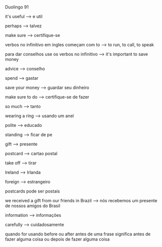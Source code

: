<p>Duolingo 91</p>
<p>it's useful --> e util</p>
<p>perhaps --> talvez</p>
<p>make sure --> certifique-se</p>

<p>verbos no infinitivo em ingles começam com to --> to run, to call, to speak</p>

<p>para dar conselhos use os verbos no infinitivo --> it's important to save money</p>

<p>advice --> conselho</p>
<p>spend --> gastar</p>
<p>save your money --> guardar seu dinheiro</p>
<p>make sure to do --> certifique-se de fazer</p>
<p>so much --> tanto</p>
<p>wearing a ring --> usando um anel</p>
<p>polite --> educado</p>
<p>standing --> ficar de pe</p>
<p>gift --> presente</p>
<p>postcard --> cartao postal</p>
<p>take off --> tirar</p>
<p>Ireland --> Irlanda</p>
<p>foreign --> estrangeiro</p>
<p>postcards pode ser postais</p>
<p>we received a gift from our friends in Brazil --> nós recebemos um presente de nossos amigos do Brasil</p>
<p>information --> informações</p>
<p>carefully --> cuidadosamente</p>
<p>quando for usando before ou after antes de uma frase significa antes de fazer alguma coisa ou depois de fazer alguma coisa</p>
